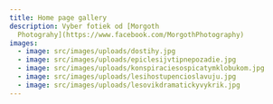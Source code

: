 ```yaml
---
title: Home page gallery
description: Vyber fotiek od [Morgoth
  Photograhy](https://www.facebook.com/MorgothPhotography)
images:
  - image: src/images/uploads/dostihy.jpg
  - image: src/images/uploads/epiclesijvtipnepozadie.jpg
  - image: src/images/uploads/konspiraciesospicatymklobukom.jpg
  - image: src/images/uploads/lesihostupencioslavuju.jpg
  - image: src/images/uploads/lesovikdramatickyvykrik.jpg
---
```

